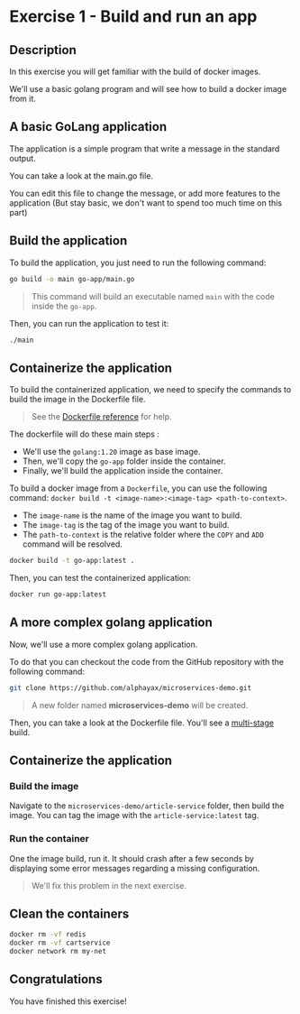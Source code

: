 # Exercise 1 - Build and run an app

<walkthrough-tutorial-duration duration="40.0"></walkthrough-tutorial-duration>

## Description

In this exercise you will get familiar with the build of docker images.

We'll use a basic golang program and will see how to build a docker image from it.

## A basic GoLang application

The application is a simple program that write a message in the standard output.

You can take a look at the <walkthrough-editor-open-file filePath="go-app/main.go">main.go</walkthrough-editor-open-file> file.

You can edit this file to change the message, or add more features to the application (But stay basic, we don't want to spend too much time on this part)

## Build the application

To build the application, you just need to run the following command:
```sh
go build -o main go-app/main.go
```

> This command will build an executable named `main` with the code inside the `go-app`.

Then, you can run the application to test it:
```sh
./main
```

## Containerize the application

To build the containerized application, we need to specify the commands to build the image in the 
<walkthrough-editor-open-file filePath="Dockerfile">Dockerfile</walkthrough-editor-open-file> file.

> See the [Dockerfile reference](https://docs.docker.com/engine/reference/builder/#dockerfile-reference) for help.

The dockerfile will do these main steps :
- We'll use the `golang:1.20` image as base image.
- Then, we'll copy the `go-app` folder inside the container.
- Finally, we'll build the application inside the container.

To build a docker image from a `Dockerfile`, you can use the following command: `docker build -t <image-name>:<image-tag> <path-to-context>`.
- The `image-name` is the name of the image you want to build.
- The `image-tag` is the tag of the image you want to build.
- The `path-to-context` is the relative folder where the `COPY` and `ADD` command will be resolved.

```sh
docker build -t go-app:latest .
```

Then, you can test the containerized application:
```sh
docker run go-app:latest
```


## A more complex golang application

Now, we'll use a more complex golang application.

To do that you can checkout the code from the GitHub repository with the following command:

```sh
git clone https://github.com/alphayax/microservices-demo.git
```

> A new folder named **microservices-demo** will be created.

Then, you can take a look at the <walkthrough-editor-open-file filePath="microservices-demo/article-service/Dockerfile">Dockerfile</walkthrough-editor-open-file> file.
You'll see a [multi-stage](https://docs.docker.com/build/building/multi-stage/) build.

## Containerize the application

### Build the image

Navigate to the `microservices-demo/article-service` folder, then build the image. You can tag the image with the `article-service:latest` tag.


### Run the container

One the image build, run it. It should crash after a few seconds by displaying some error messages regarding a missing configuration.

> We'll fix this problem in the next exercise.

## Clean the containers

```sh
docker rm -vf redis
docker rm -vf cartservice
docker network rm my-net
```

## Congratulations

You have finished this exercise!

<walkthrough-conclusion-trophy></walkthrough-conclusion-trophy>

